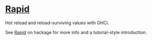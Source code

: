 # [Rapid](https://hackage.haskell.org/package/rapid)

Hot reload and reload-surviving values with GHCi.

See [Rapid](https://hackage.haskell.org/package/rapid) on hackage for
more info and a tutorial-style introduction.
